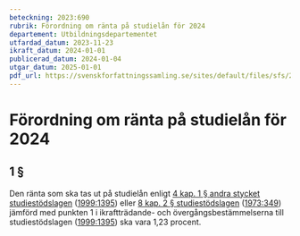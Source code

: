 ```yaml
---
beteckning: 2023:690
rubrik: Förordning om ränta på studielån för 2024
departement: Utbildningsdepartementet
utfardad_datum: 2023-11-23
ikraft_datum: 2024-01-01
publicerad_datum: 2024-01-04
utgar_datum: 2025-01-01
pdf_url: https://svenskforfattningssamling.se/sites/default/files/sfs/2023-11/SFS2023-690.pdf
---
```


# Förordning om ränta på studielån för 2024

## 1 §

Den ränta som ska tas ut på studielån enligt [4 kap. 1 § andra stycket studiestödslagen](https://selex.se/eli/sfs/1999/1395#kap4.1) ([1999:1395](https://selex.se/eli/sfs/1999/1395)) eller [8 kap. 2 § studiestödslagen](https://selex.se/eli/sfs/1999/1395#kap8.2) ([1973:349](https://selex.se/eli/sfs/1973/349)) jämförd med punkten 1 i ikraftträdande- och övergångsbestämmelserna till studiestödslagen ([1999:1395](https://selex.se/eli/sfs/1999/1395)) ska vara 1,23 procent.